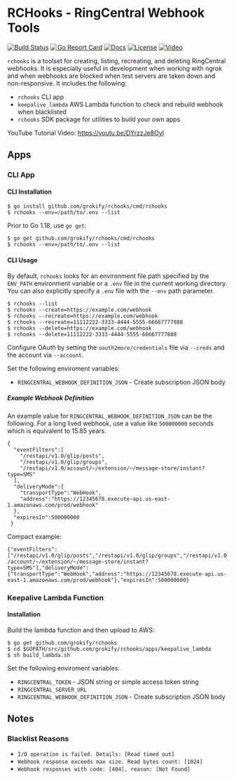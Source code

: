 # RCHooks - RingCentral Webhook Tools

[![Build Status][build-status-svg]][build-status-url]
[![Go Report Card][goreport-svg]][goreport-url]
[![Docs][docs-godoc-svg]][docs-godoc-url]
[![License][license-svg]][license-url]
[![Video][video-svg]][video-url]

`rchooks` is a toolset for creating, listing, recreating, and deleting RingCentral webhooks. It is especially useful in development when working with ngrok and when webhooks are blocked when test servers are taken down and non-responsive. It includes the following:

* `rchooks` CLI app
* `keepalive_lambda` AWS Lambda function to check and rebuild webhook when blacklisted
* `rchooks` SDK package for utilities to build your own apps

YouTube Tutorial Video: https://youtu.be/DYrzzJe8OyI

## Apps

### CLI App

#### CLI Installation

```
$ go install github.com/grokify/rchooks/cmd/rchooks
$ rchooks --env=/path/to/.env --list
```

Prior to Go 1.18, use `go get`:

```
$ go get github.com/grokify/rchooks/cmd/rchooks
$ rchooks --env=/path/to/.env --list
```

#### CLI Usage

By default, `rchooks` looks for an environment file path specified by the `ENV_PATH` environment variable or a `.env` file in the current working directory. You can also explicitly specify a `.env` file with the `--env` path parameter.

```
$ rchooks --list
$ rchooks --create=https://example.com/webhook
$ rchooks --recreate=https://example.com/webhook
$ rchooks --recreate=11112222-3333-4444-5555-66667777888
$ rchooks --delete=https://example.com/webhook
$ rchooks --delete=11112222-3333-4444-5555-66667777888
```

Configure OAuth by setting the `oauth2more/credentials` file via `--creds` and the account via `--account`.

Set the following enviroment variables:

* `RINGCENTRAL_WEBHOOK_DEFINITION_JSON` - Create subscription JSON body

##### Example Webhook Definition

An example value for `RINGCENTRAL_WEBHOOK_DEFINITION_JSON` can be the following. For a long lived webhook, use a value like `500000000` seconds which is equivalent to 15.85 years.

```
{
  "eventFilters":[
    "/restapi/v1.0/glip/posts",
    "/restapi/v1.0/glip/groups",
    "/restapi/v1.0/account/~/extension/~/message-store/instant?type=SMS"
  ],
  "deliveryMode":{
    "transportType":"WebHook",
    "address":"https://12345678.execute-api.us-east-1.amazonaws.com/prod/webhook"
  },
  "expiresIn":500000000
 }
```

Compact example:

`{"eventFilters":["/restapi/v1.0/glip/posts","/restapi/v1.0/glip/groups","/restapi/v1.0/account/~/extension/~/message-store/instant?type=SMS"],"deliveryMode":{"transportType":"WebHook","address":"https://12345678.execute-api.us-east-1.amazonaws.com/prod/webhook"},"expiresIn":500000000}`

### Keepalive Lambda Function

#### Installation

Build the lambda function and then upload to AWS:

```
$ go get github.com/grokify/rchooks
$ cd $GOPATH/src/github.com/grokify/rchooks/apps/keepalive_lambda
$ sh build_lambda.sh
```

Set the following enviroment variables:

* `RINGCENTRAL_TOKEN` - JSON string or simple access token string
* `RINGCENTRAL_SERVER_URL`
* `RINGCENTRAL_WEBHOOK_DEFINITION_JSON` - Create subscription JSON body

## Notes

### Blacklist Reasons

* `I/O operation is failed. Details: [Read timed out]`
* `Webhook response exceeds max size. Read bytes count: [1024]`
* `Webhook responses with code: [404], reason: [Not Found]`

 [build-status-svg]: https://github.com/grokify/rchooks/workflows/go%20build/badge.svg
 [build-status-url]: https://github.com/grokify/rchooks/actions
 [goreport-svg]: https://goreportcard.com/badge/github.com/grokify/rchooks
 [goreport-url]: https://goreportcard.com/report/github.com/grokify/rchooks
 [docs-godoc-svg]: https://pkg.go.dev/badge/github.com/grokify/rchooks
 [docs-godoc-url]: https://pkg.go.dev/github.com/grokify/rchooks
 [license-svg]: https://img.shields.io/badge/license-MIT-blue.svg
 [license-url]: https://github.com/grokify/rchooks/blob/master/LICENSE
 [video-svg]: https://img.shields.io/badge/tutorial-YouTube-blue.svg
 [video-url]: https://youtu.be/DYrzzJe8OyI
